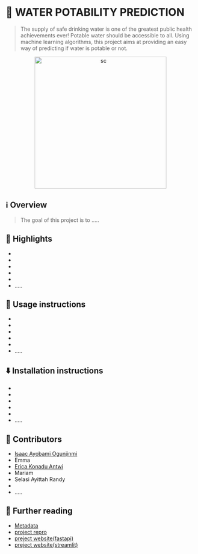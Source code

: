 # 🚰 WATER POTABILITY PREDICTION

> The supply of safe drinking water is one of the greatest public health achievements ever! Potable water should be accessible to all. Using machine learning algorithms, this project aims at providing an easy way of predicting if water is potable or not.


<p align="center">
    <img width = "350" alt = "sc" class="center" src= "https://user-images.githubusercontent.com/42063516/180313604-1a94c8e5-706f-49be-b7a8-f87ad9521612.jpg" / >
    
</p>
 

##  ℹ️ Overview 
>  The goal of this project is to .....


 

## 🌟 Highlights 


- 
- 
- 
-
-
- .....





## 🚀 Usage instructions

- 
-
-
-
-
- .....


## ⬇️ Installation instructions
- 
-
-
-
-
- .....



## 👥 Contributors

- [Isaac Ayobami Ogunjinmi](https://github.com/akinyosoyeisaac)
- Emma
- [Erica Konadu Antwi](https://github.com/ericakonadu)
- Mariam
- Selasi Ayittah Randy
- 
- .....


## 📖 Further reading

-  <a href="references\metadata.md"> Metadata </a>
-  [project repro](https://github.com/akinyosoyeisaac/Water_Portability_Prediction)
- [preject website(fastapi)](https://water-potability-pred-01.herokuapp.com/docs#/default/prediction_predict_post)
- [preject website(streamlit)](https://akinyosoyeisaac-water-portabili-deploymentwater-pota-app-shb41p.streamlitapp.com/)

